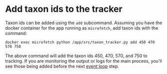 # Add taxon ids to the tracker

Taxon ids can be added using the `add` subcommand.
Assuming you have the docker container for the app running as `microfetch`, 
add taxon ids with the command:

```shell
docker exec microfetch python /app/src/taxon_tracker.py add 450 470 570 750
```

The above command will add the taxon ids 450, 470, 570, and 750 to tracking.
If you are monitoring the output or logs for the main process,
you'll see those being added before the next [event loop](event_loop.md) step.
